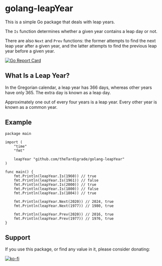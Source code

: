 # golang-leapYear

This is a simple Go package that deals with leap years.

The `Is` function determines whether a given year contains a leap day or not.

There are also `Next` and `Prev` functions: the former attempts to find the next leap year after a given year, and the latter attempts to find the previous leap year before a given year.

[![Go Report Card](https://goreportcard.com/badge/github.com/theTardigrade/golang-leapYear)](https://goreportcard.com/report/github.com/theTardigrade/golang-leapYear)

## What Is a Leap Year?

In the Gregorian calendar, a leap year has 366 days, whereas other years have only 365. The extra day is known as a leap day.

Approximately one out of every four years is a leap year. Every other year is known as a common year.

## Example

```golang
package main

import (
	"time"
	"fmt"

	leapYear "github.com/theTardigrade/golang-leapYear"
)

func main() {
	fmt.Println(leapYear.Is(1960)) // true
	fmt.Println(leapYear.Is(1961)) // false
	fmt.Println(leapYear.Is(2000)) // true
	fmt.Println(leapYear.Is(1800)) // false
	fmt.Println(leapYear.Is(1804)) // true

	fmt.Println(leapYear.Next(2020)) // 2024, true
	fmt.Println(leapYear.Next(1977)) // 1980, true

	fmt.Println(leapYear.Prev(2020)) // 2016, true
	fmt.Println(leapYear.Prev(1977)) // 1976, true
}
```

## Support

If you use this package, or find any value in it, please consider donating:

[![ko-fi](https://ko-fi.com/img/githubbutton_sm.svg)](https://ko-fi.com/S6S2EIRL0)